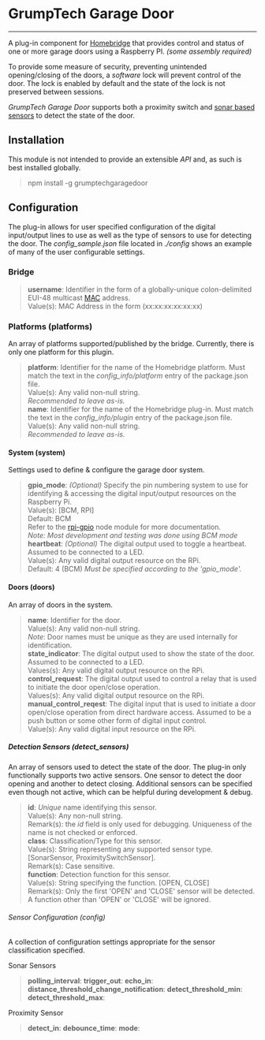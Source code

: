 # GrumpTech Garage Door
----------------------
A plug-in component for [Homebridge](https://github.com/nfarina/homebridge "GitHub link") that provides control and status of one or more garage doors using a Raspberry PI. _(some assembly required)_

To provide some measure of security, preventing unintended opening/closing of the doors, a _software_ lock will prevent control of the door. The lock is enabled by default and the state of the lock is not preserved between sessions.

_GrumpTech Garage Door_ supports both a proximity switch and [sonar based sensors](https://lastminuteengineers.com/arduino-sr04-ultrasonic-sensor-tutorial/ "HC-SR04") to detect the state of the door.

## Installation
This module is not intended to provide an extensible _API_ and, as such is best installed globally.

> npm install -g grumptechgaragedoor

##  Configuration
The plug-in allows for user specified configuration of the digital input/output lines to use as well as the type of sensors to use for detecting the door. The *config_sample.json* file located in *./config* shows an example of many of the user configurable settings.

### Bridge
> **username**:
Identifier in the form of a globally-unique colon-delimited EUI-48 multicast [MAC](https://en.wikipedia.org/wiki/MAC_address "MAC Address") address.  
Value(s): MAC Address in the form (xx:xx:xx:xx:xx:xx)
### Platforms (platforms)
An array of platforms supported/published by the bridge. Currently, there is only one platform for this plugin.
> **platform**:
Identifier for the name of the Homebridge platform. Must match the text in the *config_info/platform* entry of the package.json file.  
Value(s): Any valid non-null string.  
*Recommended to leave as-is.*  
> **name**:
Identifier for the name of the Homebridge plug-in. Must match the text in the *config_info/plugin* entry of the package.json file.  
Value(s): Any valid non-null string.  
*Recommended to leave as-is.*
#### System (system)
Settings used to define & configure the garage door system.
> **gpio_mode**:
*(Optional)* Specify the pin numbering system to use for identifying & accessing the digital input/output resources on the Raspberry Pi.  
Value(s): [BCM, RPI]  
Default: BCM  
Refer to the [rpi-gpio](https://github.com/JamesBarwell/rpi-gpio.js, "rpi-gpio") node module for more documentation.  
*Note: Most development and testing was done using BCM mode*  
> **heartbeat**:
*(Optional)* The digital output used to toggle a heartbeat. Assumed to be connected to a LED.  
Value(s): Any valid digital output resource on the RPi.  
Default: 4 (BCM)
*Must be specified according to the 'gpio_mode'.*
#### Doors (doors)
An array of doors in the system.  
> **name**:
Identifier for the door.  
Value(s): Any valid non-null string.  
*Note*: Door names must be unique as they are used internally for identification.  
> **state_indicator**:
The digital output used to show the state of the door. Assumed to be connected to a LED.  
Values(s): Any valid digital output resource on the RPi.  
> **control_request**:
The digital output used to control a relay that is used to  initiate the door open/close operation.  
Values(s): Any valid digital output resource on the RPi.  
> **manual_control_reqest**:
The digital input that is used to initiate a door open/close operation from direct hardware access. Assumed to be a push button or some other form of digital input control.  
Value(s): Any valid digital input resource on the RPi.

##### Detection Sensors (detect_sensors)
An array of sensors used to detect the state of the door. The plug-in only functionally supports two active sensors. One sensor to detect the door opening and another to detect closing. Additional sensors can be specified even though not active, which can be helpful during development & debug.
> **id**:
_Unique_ name identifying this sensor.  
Value(s): Any non-null string.  
Remark(s): the _id_ field is only used for debugging. Uniqueness of the name is not checked or enforced.  
> **class**:
Classification/Type for this sensor.  
Value(s): String representing any supported sensor type. [SonarSensor, ProximitySwitchSensor].  
Remark(s): Case sensitive.  
> **function**:
Detection function for this sensor.  
Value(s): String specifying the function. [OPEN, CLOSE]  
Remark(s): Only the first 'OPEN' and 'CLOSE' sensor will be detected. A function other than 'OPEN' or 'CLOSE' will be ignored.
###### Sensor Configuration (config)
A collection of configuration settings appropriate for the sensor classification specified.  

Sonar Sensors  
> **polling_interval**:
> **trigger_out**:
> **echo_in**:
> **distance_threshold_change_notification**:
> **detect_threshold_min**:
> **detect_threshold_max**:

Proximity Sensor  
> **detect_in**:
> **debounce_time**:
> **mode**:
